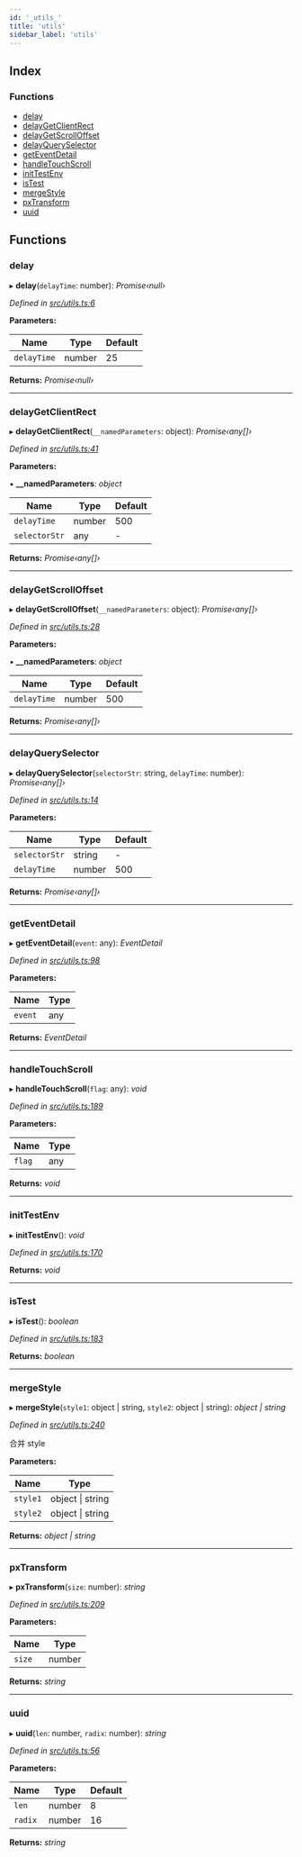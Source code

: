 ```yaml
---
id: '_utils_'
title: 'utils'
sidebar_label: 'utils'
---
```


## Index

### Functions

- [delay](_utils_.md#delay)
- [delayGetClientRect](_utils_.md#delaygetclientrect)
- [delayGetScrollOffset](_utils_.md#delaygetscrolloffset)
- [delayQuerySelector](_utils_.md#delayqueryselector)
- [getEventDetail](_utils_.md#geteventdetail)
- [handleTouchScroll](_utils_.md#handletouchscroll)
- [initTestEnv](_utils_.md#inittestenv)
- [isTest](_utils_.md#istest)
- [mergeStyle](_utils_.md#mergestyle)
- [pxTransform](_utils_.md#pxtransform)
- [uuid](_utils_.md#uuid)

## Functions

### delay

▸ **delay**(`delayTime`: number): _Promise‹null›_

_Defined in [src/utils.ts:6](https://github.com/tarojsx/ui/blob/v0.11.0/src/utils.ts#L6)_

**Parameters:**

| Name        | Type   | Default |
| ----------- | ------ | ------- |
| `delayTime` | number | 25      |

**Returns:** _Promise‹null›_

---

### delayGetClientRect

▸ **delayGetClientRect**(`__namedParameters`: object): _Promise‹any[]›_

_Defined in [src/utils.ts:41](https://github.com/tarojsx/ui/blob/v0.11.0/src/utils.ts#L41)_

**Parameters:**

▪ **\_\_namedParameters**: _object_

| Name          | Type   | Default |
| ------------- | ------ | ------- |
| `delayTime`   | number | 500     |
| `selectorStr` | any    | -       |

**Returns:** _Promise‹any[]›_

---

### delayGetScrollOffset

▸ **delayGetScrollOffset**(`__namedParameters`: object): _Promise‹any[]›_

_Defined in [src/utils.ts:28](https://github.com/tarojsx/ui/blob/v0.11.0/src/utils.ts#L28)_

**Parameters:**

▪ **\_\_namedParameters**: _object_

| Name        | Type   | Default |
| ----------- | ------ | ------- |
| `delayTime` | number | 500     |

**Returns:** _Promise‹any[]›_

---

### delayQuerySelector

▸ **delayQuerySelector**(`selectorStr`: string, `delayTime`: number): _Promise‹any[]›_

_Defined in [src/utils.ts:14](https://github.com/tarojsx/ui/blob/v0.11.0/src/utils.ts#L14)_

**Parameters:**

| Name          | Type   | Default |
| ------------- | ------ | ------- |
| `selectorStr` | string | -       |
| `delayTime`   | number | 500     |

**Returns:** _Promise‹any[]›_

---

### getEventDetail

▸ **getEventDetail**(`event`: any): _EventDetail_

_Defined in [src/utils.ts:98](https://github.com/tarojsx/ui/blob/v0.11.0/src/utils.ts#L98)_

**Parameters:**

| Name    | Type |
| ------- | ---- |
| `event` | any  |

**Returns:** _EventDetail_

---

### handleTouchScroll

▸ **handleTouchScroll**(`flag`: any): _void_

_Defined in [src/utils.ts:189](https://github.com/tarojsx/ui/blob/v0.11.0/src/utils.ts#L189)_

**Parameters:**

| Name   | Type |
| ------ | ---- |
| `flag` | any  |

**Returns:** _void_

---

### initTestEnv

▸ **initTestEnv**(): _void_

_Defined in [src/utils.ts:170](https://github.com/tarojsx/ui/blob/v0.11.0/src/utils.ts#L170)_

**Returns:** _void_

---

### isTest

▸ **isTest**(): _boolean_

_Defined in [src/utils.ts:183](https://github.com/tarojsx/ui/blob/v0.11.0/src/utils.ts#L183)_

**Returns:** _boolean_

---

### mergeStyle

▸ **mergeStyle**(`style1`: object | string, `style2`: object | string): _object | string_

_Defined in [src/utils.ts:240](https://github.com/tarojsx/ui/blob/v0.11.0/src/utils.ts#L240)_

合并 style

**Parameters:**

| Name     | Type                 |
| -------- | -------------------- |
| `style1` | object &#124; string |
| `style2` | object &#124; string |

**Returns:** _object | string_

---

### pxTransform

▸ **pxTransform**(`size`: number): _string_

_Defined in [src/utils.ts:209](https://github.com/tarojsx/ui/blob/v0.11.0/src/utils.ts#L209)_

**Parameters:**

| Name   | Type   |
| ------ | ------ |
| `size` | number |

**Returns:** _string_

---

### uuid

▸ **uuid**(`len`: number, `radix`: number): _string_

_Defined in [src/utils.ts:56](https://github.com/tarojsx/ui/blob/v0.11.0/src/utils.ts#L56)_

**Parameters:**

| Name    | Type   | Default |
| ------- | ------ | ------- |
| `len`   | number | 8       |
| `radix` | number | 16      |

**Returns:** _string_
